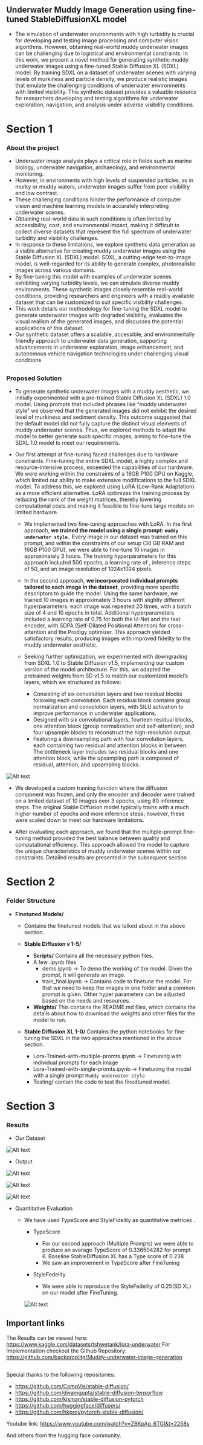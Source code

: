 ## Underwater Muddy Image Generation using fine-tuned StableDiffusionXL model

- The simulation of underwater environments with high turbidity is crucial for developing and testing image processing and computer vision algorithms. However, obtaining real-world muddy underwater images can be challenging due to logistical and environmental constraints. In this work, we present a novel method for generating synthetic muddy underwater images using a fine-tuned Stable Diffusion XL (SDXL) model. By training SDXL on a dataset of underwater scenes with varying levels of murkiness and particle density, we produce realistic images that emulate the challenging conditions of underwater environments with limited visibility. This synthetic dataset provides a valuable resource for researchers developing and testing algorithms for underwater exploration, navigation, and analysis under adverse visibility conditions.

##
# Section 1
### About the project
- Underwater image analysis plays a critical role in fields such as marine biology, underwater navigation, archaeology, and environmental monitoring. 
- However, in environments with high levels of suspended particles, as in murky or muddy waters, underwater images suffer from poor visibility and low contrast. 
- These challenging conditions hinder the performance of computer vision and machine learning models in accurately interpreting underwater scenes. 
- Obtaining real-world data in such conditions is often limited by accessibility, cost, and environmental impact, making it difficult to collect diverse datasets that represent the full spectrum of underwater turbidity and visibility challenges.
- In response to these limitations, we explore synthetic data generation as a viable alternative for creating muddy underwater images using the Stable Diffusion XL (SDXL) model. SDXL, a cutting-edge text-to-image model, is well-regarded for its ability to generate complex, photorealistic images across various domains. 
- By fine-tuning this model with examples of underwater scenes exhibiting varying turbidity levels, we can simulate diverse muddy environments. These synthetic images closely resemble real-world conditions, providing researchers and engineers with a readily available dataset that can be customized to suit specific visibility challenges.
- This work details our methodology for fine-tuning the SDXL model to generate underwater images with degraded visibility, evaluates the visual realism of the generated images, and discusses the potential applications of this dataset. 
- Our synthetic dataset offers a scalable, accessible, and environmentally friendly approach to underwater data generation, supporting advancements in underwater exploration, image enhancement, and autonomous vehicle navigation technologies under challenging visual conditions

##
### Proposed Solution
- To generate synthetic underwater images with a muddy aesthetic, we initially experimented with a pre-trained Stable Diffusion XL (SDXL) 1.0 model. Using prompts that included phrases like “muddy underwater style” we observed that the generated images did not exhibit the desired level of murkiness and sediment density. This outcome suggested that the default model did not fully capture the distinct visual elements of muddy underwater scenes. Thus, we explored methods to adapt the model to better generate such specific images, aiming to fine-tune the SDXL 1.0 model to meet our requirements.

-  Our first attempt at fine-tuning faced challenges due to hardware constraints. Fine-tuning the entire SDXL model, a highly complex and resource-intensive process, exceeded the capabilities of our hardware. We were working within the constraints of a 16GB P100 GPU on Kaggle, which limited our ability to make extensive modifications to the full SDXL model. To address this, we explored using LoRA (Low-Rank Adaptation) as a more efficient alternative. LoRA optimizes the training process by reducing the rank of the weight matrices, thereby lowering computational costs and making it feasible to fine-tune large models on limited hardware.

    - We implemented two fine-tuning approaches with LoRA. In the first approach, **we trained the model using a single prompt: ``muddy underwater style.``** Every image in our dataset was trained on this prompt, and within the constraints of our setup (30 GB RAM and 16GB P100 GPU), we were able to fine-tune 10 images in approximately 3 hours. The training hyperparameters for this approach included 500 epochs, a learning rate of , inference steps of 50, and an image resolution of 1024x1024 pixels.

    - In the second approach, **we incorporated individual prompts tailored to each image in the dataset**, providing more specific descriptors to guide the model. Using the same hardware, we trained 10 images in approximately 3 hours with slightly different hyperparameters: each image was repeated 20 times, with a batch size of 4 and 10 epochs in total. Additional hyperparameters included a learning rate of 0.75 for both the U-Net and the text encoder, with SDPA (Self-Dilated Positional Attention) for cross-attention and the Prodigy optimizer. This approach yielded satisfactory results, producing images with improved fidelity to the muddy underwater aesthetic.
  
    - Seeking further optimization, we experimented with downgrading from SDXL 1.0 to Stable Diffusion v1.5, implementing our custom version of the model architecture. For this, we adapted the pretrained weights from SD v1.5 to match our customized model’s layers, which we structured as follows:

        - Consisting of six convolution layers and two residual blocks following each convolution. Each residual block contains group normalization and convolution layers, with SILU activation to improve performance in underwater applications.
        - Designed with six convolutional layers, fourteen residual blocks, one attention block (group normalization and self-attention), and four upsample blocks to reconstruct the high-resolution output.
        - Featuring a downsampling path with four convolution layers, each containing two residual and attention blocks in between. The bottleneck layer includes two residual blocks and one attention block, while the upsampling path is composed of residual, attention, and upsampling blocks.

 ![Alt text](images/block-diagram.png) 

        
- We developed a custom training function where the diffusion component was frozen, and only the encoder and decoder were trained on a limited dataset of 10 images over 3 epochs, using 80 inference steps. The original Stable Diffusion model typically trains with a much higher number of epochs and more inference steps; however, these were scaled down to meet our hardware limitations.

- After evaluating each approach, we found that the multiple-prompt fine-tuning method provided the best balance between quality and computational efficiency. This approach allowed the model to capture the unique characteristics of muddy underwater scenes within our constraints. Detailed results are presented in the subsequent section

##
# Section 2
### Folder Structure

- **Finetuned Models/**
    - Contains the finetuned models that we talked about in the above section.
    - **Stable Diffusion v 1-5/**
        - **Scripts/** Contains all the necessary python files.
        - A few .ipynb files
            - demo.ipynb -> To demo the working of the model. Given the prompt, it will generate an image.
            - train_final.ipynb -> Contains code to finetune the model. For that we need to keep the images in one folder and a common prompt is given. Other hyper parameters can be adjusted based on the needs and resources.
        - **Weights/** This contains the README.md files, which contains the details about how to download the weights and other files for the model to run.

    - **Stable Diffusion XL 1-0/** Contains the python notebooks for fine-tuning the SDXL in the two approaches mentioned in the above section.
        - Lora-Trained-with-multiple-promts.ipynb -> Finetuning with individual prompts for each image
        - Lora-Trained-with-single-promts.ipynb -> Finetuning the model with a single prompt ``Muddy underwater style``
        - Testing/ contain the code to test the finedtuned model.

##
# Section 3 
### Results
- Our Dataset

![Alt text](images/dataset.png) 

- Output

![Alt text](images/Method1.png) 

![Alt text](images/Method2.png) 

![Alt text](images/Extra-rsults.png) 

- Quantitative Evaluation
    - We have used TypeScore and StyleFidelity as quantitative metrices .
        - TypeScore
            - For our second approach (Multiple Prompts) we were able to produce an average TypeScore of 0.336504282 for prompt 6. Baseline StableDiffusion XL has a Type score of 0.238
            - We saw an improvement in TypeScore after FineTuning

        - StyleFedelity
            - We were able to reproduce the StyleFedelity of 0.25(SD XL) on our model after FineTuning.

        ![Alt text](images/QuantitativeEvaluation.png) 

## 
## Important links
The Results can be viewed here: https://www.kaggle.com/datasets/tshwetank/lora-underwater
For Implementation checkout the Github Repository: https://github.com/backpropiitg/Muddy-underwater-image-generation


##
Special thanks to the following repositories:

- https://github.com/CompVis/stable-diffusion/
- https://github.com/divamgupta/stable-diffusion-tensorflow
- https://github.com/kjsman/stable-diffusion-pytorch
- https://github.com/huggingface/diffusers/
- https://github.com/hkproj/pytorch-stable-diffusion/

Youtube link:
https://www.youtube.com/watch?v=ZBKpAp_6TGI&t=2258s

And others from the hugging face community. 

